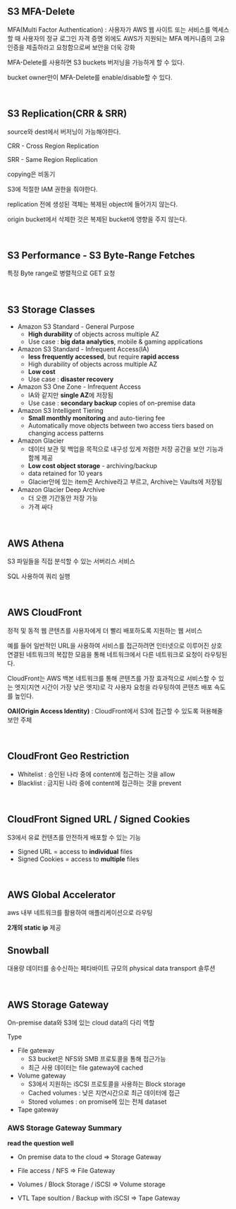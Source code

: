 ## S3 MFA-Delete

MFA(Multi Factor Authentication) : 사용자가 AWS 웹 사이트 또는 서비스를 엑세스할 때 사용자의 정규 로그인 자격 증명 외에도 AWS가 지원되는 MFA 메커니즘의 고유 인증을 제출하라고 요청함으로써 보안을 더욱 강화

MFA-Delete를 사용하면 S3 buckets 버저닝을 가능하게 할 수 있다.

bucket owner만이 MFA-Delete를 enable/disable할 수 있다.

<br>

## S3 Replication(CRR & SRR)

source와 dest에서 버저닝이 가능해야한다.

CRR - Cross Region Replication

SRR - Same Region Replication

copying은 비동기

S3에 적절한 IAM 권한을 줘야한다.

replication 전에 생성된 객체는 복제된 object에 들어가지 않는다.

origin bucket에서 삭제한 것은 복제된 bucket에 영향을 주지 않는다.

<br>

## S3 Performance - S3 Byte-Range Fetches

특정 Byte range로 병렬적으로 GET 요청

<br>

## S3 Storage Classes

+ Amazon S3 Standard - General Purpose
  + **High durability** of objects across multiple AZ
  + Use case : **big data analytics**, mobile & gaming applications
+ Amazon S3 Standard - Infrequent Access(IA)
  + **less frequently accessed**, but require **rapid access**
  + High durability of objects across multiple AZ
  + **Low cost**
  + Use case : **disaster recovery**
+ Amazon S3 One Zone - Infrequent Access
  + IA와 같지만 **single AZ**에 저장됨
  + Use case : **secondary backup** copies of on-premise data
+ Amazon S3 Intelligent Tiering
  + **Small monthly monitoring** and auto-tiering fee
  + Automatically move objects between two access tiers based on changing access patterns
+ Amazon Glacier
  + 데이터 보관 및 백업을 목적으로 내구성 있게 저렴한 저장 공간을 보안 기능과 함께 제공
  + **Low cost object storage** - archiving/backup
  + data retained for 10 years
  + Glacier안에 있는 item은 Archive라고 부르고, Archive는 Vaults에 저장됨
+ Amazon Glacier Deep Archive
  + 더 오랜 기간동안 저장 가능
  + 가격 싸다

<br>

## AWS Athena

S3 파일들을 직접 분석할 수 있는 서버리스 서비스

SQL 사용하여 쿼리 실행

<br>

## AWS CloudFront

정적 및 동적 웹 콘텐츠를 사용자에게 더 빨리 배포하도록 지원하는 웹 서비스

예를 들어 일반적인 URL을 사용하여 서비스를 접근하려면 인터넷으로 이루어진 상호 연결된 네트워크의 복잡한 모음을 통해 네트워크에서 다른 네트워크로 요청이 라우팅된다.

CloudFront는 AWS 백본 네트워크를 통해 콘텐츠를 가장 효과적으로 서비스할 수 있는 엣지(지연 시간이 가장 낮은 엣지)로 각 사용자 요청을 라우팅하여 콘텐츠 배포 속도를 높인다.

**OAI(Origin Access Identity)** : CloudFront에서 S3에 접근할 수 있도록 혀용해줄 보안 주체

<br>

## CloudFront Geo Restriction

+ Whitelist : 승인된 나라 중에 content에 접근하는 것을 allow
+ Blacklist : 금지된 나라 중에 content에 접근하는 것을 prevent

<br>

## CloudFront Signed URL / Signed Cookies

S3에서 유료 컨텐츠를 안전하게 배포할 수 있는 기능

+ Signed URL = access to **individual** files
+ Signed Cookies = access to **multiple** files

 <br>

## AWS Global Accelerator

aws 내부 네트워크를 활용하여 애플리케이션으로 라우팅

**2개의 static ip** 제공

## Snowball

대용량 데이터를 송수신하는 페타바이트 규모의 physical data transport 솔루션

<br>

## AWS Storage Gateway

On-premise data와 S3에 있는 cloud data의 다리 역할

Type

+ File gateway
  + S3 bucket은 NFS와 SMB 프로토콜을 통해 접근가능
  + 최근 사용 데이터는 file gateway에 cached
+ Volume gateway
  + S3에서 지원하는 iSCSI 프로토콜을 사용하는 Block storage
  + Cached volumes : 낮은 지연시간으로 최근 데이터에 접근
  + Stored volumes : on promise에 있는 전체 dataset 
+ Tape gateway



### AWS Storage Gateway Summary

**read the question well**

+ On premise data to the cloud => Storage Gateway

+ File access / NFS => File Gateway
+ Volumes / Block Storage / iSCSI => Volume storage
+ VTL Tape soultion / Backup with iSCSI => Tape Gateway











